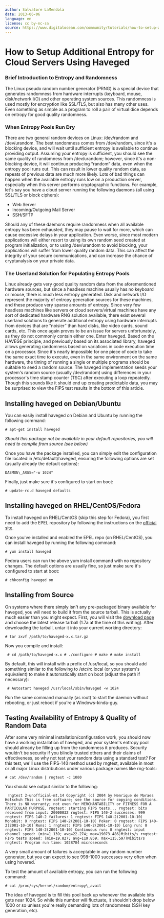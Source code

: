```yaml
---
author: Salvatore LaMendola
date: 2013-06-06
language: en
license: cc by-nc-sa
source: https://www.digitalocean.com/community/tutorials/how-to-setup-additional-entropy-for-cloud-servers-using-haveged
---
```


# How to Setup Additional Entropy for Cloud Servers Using Haveged

### Brief Introduction to Entropy and Randomness

The Linux pseudo random number generator (PRNG) is a special device that generates randomness from hardware interrupts (keyboard, mouse, disk/network I/O) and other operating system sources. This randomness is used mostly for encryption like SSL/TLS, but also has many other uses. Even something as simple as a program to roll a pair of virtual dice depends on entropy for good quality randomness.

### When Entropy Pools Run Dry

There are two general random devices on Linux: /dev/random and /dev/urandom. The best randomness comes from /dev/random, since it's a blocking device, and will wait until sufficient entropy is available to continue providing output. Assuming your entropy is sufficient, you should see the same quality of randomness from /dev/urandom; however, since it's a non-blocking device, it will continue producing “random” data, even when the entropy pool runs out. This can result in lower quality random data, as repeats of previous data are much more likely. Lots of bad things can happen when the available entropy runs low on a production server, especially when this server performs cryptographic functions. For example, let's say you have a cloud server running the following daemons (all using SSL/TLS or block ciphers):

- Web Server
- Incoming/Outgoing Mail Server
- SSH/SFTP

Should any of these daemons require randomness when all available entropy has been exhausted, they may pause to wait for more, which can cause excessive delays in your application. Even worse, since most modern applications will either resort to using its own random seed created at program initialization, or to using /dev/urandom to avoid blocking, your applications will suffer from lower quality random data. This can affect the integrity of your secure communications, and can increase the chance of cryptanalysis on your private data.

### The Userland Solution for Populating Entropy Pools

Linux already gets very good quality random data from the aforementioned hardware sources, but since a headless machine usually has no keyboard or mouse, there is much less entropy generated. Disk and network I/O represent the majority of entropy generation sources for these machines, and these produce very sparse amounts of entropy. Since very few headless machines like servers or cloud servers/virtual machines have any sort of dedicated hardware RNG solution available, there exist several userland solutions to generate additional entropy using hardware interrupts from devices that are “noisier” than hard disks, like video cards, sound cards, etc. This once again proves to be an issue for servers unfortunately, as they do not commonly contain either one. Enter haveged. Based on the HAVEGE principle, and previously based on its associated library, haveged allows generating randomness based on variations in code execution time on a processor. Since it's nearly impossible for one piece of code to take the same exact time to execute, even in the same environment on the same hardware, the timing of running a single or multiple programs should be suitable to seed a random source. The haveged implementation seeds your system's random source (usually /dev/random) using differences in your processor's time stamp counter (TSC) after executing a loop repeatedly. Though this sounds like it should end up creating predictable data, you may be surprised to view the FIPS test results in the bottom of this article.

## Installing haveged on Debian/Ubuntu

You can easily install haveged on Debian and Ubuntu by running the following command:

    # apt-get install haveged

_Should this package not be available in your default repositories, you will need to compile from source (see below)_

Once you have the package installed, you can simply edit the configuration file located in /etc/default/haveged, ensuring the following options are set (usually already the default options):

    DAEMON\_ARGS="-w 1024"

Finally, just make sure it's configured to start on boot:

    # update-rc.d haveged defaults

## Installing haveged on RHEL/CentOS/Fedora

To install haveged on RHEL/CentOS (skip this step for Fedora), you first need to add the EPEL repository by following the instructions on the [official site](http://fedoraproject.org/wiki/EPEL/FAQ#How_can_I_install_the_packages_from_the_EPEL_software_repository.3F).

Once you've installed and enabled the EPEL repo (on RHEL/CentOS), you can install haveged by running the following command:

    # yum install haveged

Fedora users can run the above yum install command with no repository changes. The default options are usually fine, so just make sure it's configured to start at boot:

    # chkconfig haveged on

## Installing from Source

On systems where there simply isn't any pre-packaged binary available for haveged, you will need to build it from the source tarball. This is actually much easier than you might expect. First, you will visit the [download page](http://www.issihosts.com/haveged/downloads.html) and choose the latest release tarball (1.7a at the time of this writing). After downloading the tarball, untar it into your current working directory:

    # tar zxvf /path/to/haveged-x.x.tar.gz

Now you compile and install:

     # cd /path/to/haveged-x.x # ./configure # make # make install 

By default, this will install with a prefix of /usr/local, so you should add something similar to the following to /etc/rc.local (or your system's equivalent) to make it automatically start on boot (adjust the path if necessary):

     # Autostart haveged /usr/local/sbin/haveged -w 1024 

Run the same command manually (as root) to start the daemon without rebooting, or just reboot if you're a Windows-kinda-guy.

## Testing Availability of Entropy & Quality of Random Data

After some very minimal installation/configuration work, you should now have a working installation of haveged, and your system's entropy pool should already be filling up from the randomness it produces. Security wouldn't be security if you blindly trusted others and their claims of effectiveness, so why not test your random data using a standard test? For this test, we'll use the FIPS-140 method used by rngtest, available in most or all major Linux distributions under various package names like rng-tools:

    # cat /dev/random | rngtest -c 1000

You should see output similar to the following:

     rngtest 2-unofficial-mt.14 Copyright (c) 2004 by Henrique de Moraes Holschuh This is free software; see the source for copying conditions. There is NO warranty; not even for MERCHANTABILITY or FITNESS FOR A PARTICULAR PURPOSE. rngtest: starting FIPS tests... rngtest: bits received from input: 20000032 rngtest: FIPS 140-2 successes: 999 rngtest: FIPS 140-2 failures: 1 rngtest: FIPS 140-2(2001-10-10) Monobit: 0 rngtest: FIPS 140-2(2001-10-10) Poker: 0 rngtest: FIPS 140-2(2001-10-10) Runs: 1 rngtest: FIPS 140-2(2001-10-10) Long run: 0 rngtest: FIPS 140-2(2001-10-10) Continuous run: 0 rngtest: input channel speed: (min=1.139; avg=22.274; max=19073.486)Mibits/s rngtest: FIPS tests speed: (min=19.827; avg=110.859; max=115.597)Mibits/s rngtest: Program run time: 1028784 microseconds 

A very small amount of failures is acceptable in any random number generator, but you can expect to see 998-1000 successes very often when using hovered.

To test the amount of available entropy, you can run the following command:

    # cat /proc/sys/kernel/random/entropy\_avail

The idea of haveged is to fill this pool back up whenever the available bits gets near 1024. So while this number will fluctuate, it shouldn't drop below 1000 or so unless you're really demanding lots of randomness (SSH key generation, etc).
